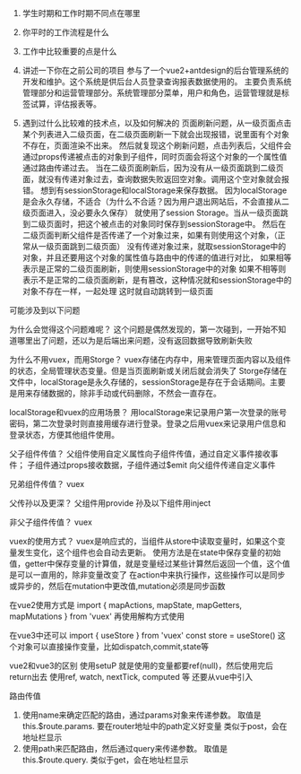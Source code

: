 1. 学生时期和工作时期不同点在哪里
2. 你平时的工作流程是什么
3. 工作中比较重要的点是什么

4. 讲述一下你在之前公司的项目
参与了一个vue2+antdesign的后台管理系统的开发和维护。这个系统是供后台人员登录查询报表数据使用的。
主要负责系统管理部分和运营管理部分。系统管理部分菜单，用户和角色，运营管理就是标签试算，评估报表等。

5. 遇到过什么比较难的技术点，以及如何解决的
页面刷新问题，从一级页面点击某个列表进入二级页面，在二级页面刷新一下就会出现报错，说里面有个对象不存在，页面渲染不出来。
然后就复现这个刷新问题，点击列表后，父组件会通过props传递被点击的对象到子组件，同时页面会将这个对象的一个属性值通过路由传递过去。
当在二级页面刷新后，因为没有从一级页面跳到二级页面，就没有传递对象过去，查询数据失败返回空对象。调用这个空对象就会报错。
想到有sessionStorage和localStorage来保存数据。
因为localStorage是会永久存储，不适合（为什么不合适？因为用户退出网站后，不会直接从二级页面进入，没必要永久保存）
就使用了session Storage。当从一级页面跳到二级页面时，把这个被点击的对象同时保存到sessionStorage中。
然后在二级页面判断父组件是否传递了一个对象过来，如果有则使用这个对象，（正常从一级页面跳到二级页面）
没有传递对象过来，就取sessionStorage中的对象，并且还要用这个对象的属性值与路由中的传递的值进行对比，
如果相等表示是正常的二级页面刷新，则使用sessionStorage中的对象
如果不相等则表示不是正常的二级页面刷新，是有篡改，这种情况就和sessionStorage中的对象不存在一样，一起处理
这时就自动跳转到一级页面


可能涉及到以下问题

为什么会觉得这个问题难呢？
这个问题是偶然发现的，第一次碰到，一开始不知道哪里出了问题，还以为是后端出来问题，没有返回数据导致刷新失败

为什么不用vuex，而用Storge？
vuex存储在内存中，用来管理页面内容以及组件的状态，全局管理状态变量。但是当页面刷新或关闭后就会消失了
Storge存储在文件中，localStorage是永久存储的，sessionStorage是存在于会话期间。主要是用来存储数据的，除非手动或代码删除，不然会一直存在。

localStorage和vuex的应用场景？
用localStorage来记录用户第一次登录的账号密码，第二次登录时则直接用缓存进行登录。登录之后用vuex来记录用户信息和登录状态，方便其他组件使用。

父子组件传值？
父组件使用自定义属性向子组件传值，通过自定义事件接收事件；
子组件通过props接收数据，子组件通过$emit 向父组件传递自定义事件

兄弟组件传值？
vuex

父传孙以及更深？
父组件用provide
孙及以下组件用inject

非父子组件传值？
vuex

vuex的使用方式？
vuex是响应式的，当组件从store中读取变量时，如果这个变量发生变化，这个组件也会自动去更新。
使用方法是在state中保存变量的初始值，getter中保存变量的计算值，就是变量经过某些计算然后返回一个值，这个值是可以一直用的，除非变量改变了
在action中来执行操作，这些操作可以是同步或异步的，然后在mutation中更改值,mutation必须是同步函数

在vue2使用方式是
import { mapActions, mapState, mapGetters, mapMutations } from 'vuex' 再使用解构方式使用

在vue3中还可以
import { useStore } from 'vuex' 
const store = useStore()
这个对象可以直接操作变量，比如dispatch,commit,state等

vue2和vue3的区别
使用setuP
就是使用的变量都要ref(null)，然后使用完后return出去
使用ref, watch, nextTick, computed 等 还要从vue中引入

路由传值
1. 使用name来确定匹配的路由，通过params对象来传递参数。 取值是this.$route.params.  要在router地址中的path定义好变量 类似于post，会在地址栏显示
2. 使用path来匹配路由，然后通过query来传递参数。 取值是this.$route.query.   类似于get，会在地址栏显示